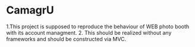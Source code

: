 # CamagrU
1.This project is supposed to reproduce the behaviour of WEB photo booth with its account managment.
2. This should be realized without any frameworks and should be constructed via MVC.
